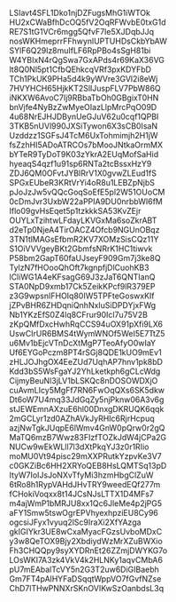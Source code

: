 LSIavt4SFL1Dko1njDZFugsMhG1iWTOk
HU2xCWaBfhDcOQ5fV2OqRFWvbE0txG1d
RE7S1tG1VCr6mgg5QfvF7Ie5XJDqbJJq
nosWKHmeprrFFhwynlUPTUHDsCkbYbAW
SYlF6Q29lz8muIfLF6RpPBo4sSgH81bi
W4YBIxN4rQgSwa7GxAPds4r69KaX36VG
lt8Q0Nl5pt1CfbQEhkcqVRf3pxKDYFbD
TCh1PkUK9PHa5d4k9yWVre3GVl2i8eWj
7HVYHCH65HjkKT2SlIJuspFLV7PbW86Q
iNKXW6AvoC7Ij9RBbaTbOh0GBgixT0HN
bnVjfe4NyBzZwMyeOIazLlpMrcPqO09D
4u68NrEJHJDBynUeGJuV62u0cqf1QPBI
3TKB5nUVl990JXSiTywon6X3sCB0IsaN
Uzddzz1SGFsJ4TcM6UxTohmimjh2H1jW
fsZzhHI5ADoATRCOs7bMooJNtkaOrmMX
bYTeR9TyDoT9K03zYkrA2EUqMofSaHid
hyeaqS4qzf1u91sp6RNTa2tcBssxHzY9
ZDJ6QM0OFvtJYBIRrV1X0gvwZLEud1fS
SPGxEUbeR3KRtVrYi4oR8u1LEBZpNjbS
pJoJzJw5vQQcGoqSoEfE5pl2W51OUoCM
0cDmJvr3UxbW22aPPIA9DU0nrbbWI6fM
Iflo09gvHsEqet5p1tzkkkSA53KvZEjr
OUYLxTzihtwLFdayLKVGxMa6soZkrABT
d2eTp0NjeA4TirOACZ4Ofcb9NGUnOBqz
3TN1tlMAGsEfbmR2KV7XOMzSisCQz11Y
S1OiVVVgeyBKt2GbmfsNRrK1HC1tiwvk
P58bm2GapT60faUJseyF909Gm7j3ke8Q
TylzN7fHOooQhOft7kgnpfjDlCuohKB3
lCliWG1A4eKFsagG69J3zJaT6QNTIanQ
STA0NpD9xmb17Ck5ZeikKPcf9lR379EP
z3G9wpsnIFHOIq80IW5TPFteGoswxKIf
jZPvBHR6ZHDqniQnhNxIuSiDPDYjxFWg
Nb1YKzEfS0Z4lq8CFrur90Icl7u75V2B
zKpQMfDxcHwhRqCCS94uOX91pXfi9LX6
UswCIrUR6BMS4tWymWNOf5WeI5E7TtZ5
u6Mv1bEjcVTnDcXtMgP7TeoAfyO0wIaY
Uf6EYGoPczm8PT4rSGj8QDE1kUO9mEv1
zHLJOJhgOX4EeZUd7UqhAP7hnv1pk8bD
Kdd3bS5WsFgaYJ2YhLketkph6gCLcWdg
CijmyBeuNl3jLV1bLSKQc8nDOSOWDXjO
cuAvmLIcy5MgFf7RN6FwOqQXs6SK5dkw
Dt6oW7U4mq33JdGqZy5njPknw06A3v6g
stJEWEmnAXzuE6hl00DnxgDKRUQK6qqk
2mGCLyr1zd0AZhAVkJyRHIc6RjrHcpuq
azjNwTgkJUqpE6lWmv4GnW0pQrw0r2gQ
MaTQ6mzB7Wwz83FIzfTOZkJdW4jCPa2G
NUCw9wEkWLll7l3dXtPkqYJ3z0r1RIio
moMU0Vt94pisc29mXXPRutkYzpvKe3V7
c0GKZiBc6HH2XRYoQEB8HsLQMTSq13pD
ItyW7IoIJsJoNXvTfyMi3hzmHbgClZuW
6tRo8h1RypVAHdJHvTRY9weedEQf277m
fCHokiVoqxx8t14JCsNJsLTTX1D4MFs7
m4ajWmP1bMRJU8xx1Qc6JleMe4p2jPG5
aFY1Smw5tswOgrEPVhyexhpziEU8Cy96
ogcsiJFyx1vyuq2lSc9IraXi2XfYAzga
gkIGIYkr3UE8wCxaMyacFGzsUvboMDxC
y3w8QeTOX9Bjy2XbdiydWzMrXZuBWXio
Fh3CHQQpy9syXYDRnEt26ZZmjDWYKG7o
LOsWKI7A3zk4VkV4k2HLNKy1aqvCMbA6
pU7mEAbalTcVY5n2G3T2uw6DiGIBaebh
Gm7FT4pAlHYFaDSqqtWppVO7fGvfNZse
ChD7lTHwPNNXrSKnOVIKwSzOanbdsL3q
